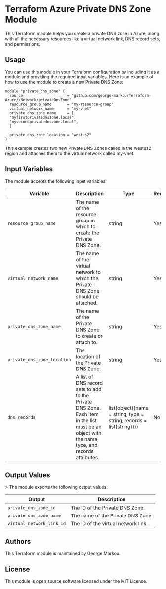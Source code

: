 <h1>Terraform Azure Private DNS Zone Module</h1>
This Terraform module helps you create a private DNS zone in Azure, along with all the necessary resources like a virtual network link, DNS record sets, and permissions.

<h2>Usage</h2>
You can use this module in your Terraform configuration by including it as a module and providing the required input variables. Here is an example of how to use the module to create a new Private DNS Zone:

```hcl
module "private_dns_zone" {
  source                    = "github.com/george-markou/Terraform-Azure//Network/privateDnsZone"
  resource_group_name       = "my-resource-group"
  virtual_network_name      = "my-vnet"
  private_dns_zone_name     = [
  "myfirstprivatednszone.local",
  "mysecondprivatednszone.local",
  ]
  
  private_dns_zone_location = "westus2"
}
```

This example creates two new Private DNS Zones called in the westus2 region and attaches them to the virtual network called my-vnet.

<h2>Input Variables</h2>
The module accepts the following input variables:

|Variable |	Description| Type|	Required|
|---|---|---|---|
|`resource_group_name`|	The name of the resource group in which to create the Private DNS Zone.|	string|	Yes|
|`virtual_network_name`|	The name of the virtual network to which the Private DNS Zone should be attached.|	string|	Yes|
|`private_dns_zone_name`|	The name of the Private DNS Zone to create or attach to.|	string|	Yes|
|`private_dns_zone_location`|	The location of the Private DNS Zone.|	string|	Yes|
|`dns_records`|	A list of DNS record sets to add to the Private DNS Zone. Each item in the list must be an object with the name, type, and records attributes.|	list(object({name = string, type = string, records = list(string)}))|	No

<h2>Output Values</h2>>
The module exports the following output values:

|Output|	Description|
|---|---|
|`private_dns_zone_id`|	The ID of the Private DNS Zone.|
|`private_dns_zone_name`|	The name of the Private DNS Zone.|
|`virtual_network_link_id`|	The ID of the virtual network link.|

<h2>Authors</h2>
This Terraform module is maintained by George Markou.

<h2>License</h2>
This module is open source software licensed under the MIT License.
